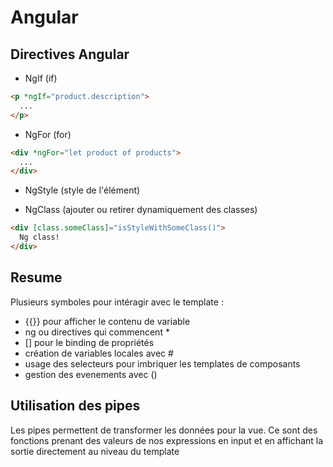 # Angular

##  Directives Angular
- NgIf (if)
``` html
<p *ngIf="product.description">
  ...
</p>
```


- NgFor (for)
``` html
<div *ngFor="let product of products">
  ...
</div>
```

- NgStyle (style de l'élément)


- NgClass (ajouter ou retirer dynamiquement des classes)
``` html
<div [class.someClass]="isStyleWithSomeClass()">
  Ng class!
</div>
```

## Resume

Plusieurs symboles pour intéragir avec le template :
- {{}} pour afficher le contenu de variable 
- ng ou directives qui commencent *
- [] pour le binding de propriétés
- création de variables locales avec #
- usage des selecteurs pour imbriquer les templates de composants
- gestion des evenements avec ()

## Utilisation des pipes

Les pipes permettent de transformer les données pour la vue.
Ce sont des fonctions prenant des valeurs de nos expressions en input et en affichant la sortie directement au niveau du template

